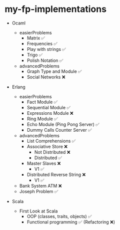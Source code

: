 # my-fp-implementations
- Ocaml
  - easierProblems
    - Matrix ✅
    - Frequencies ✅
    - Play with strings ✅
    - Trigo ✅
    - Polish Notation ✅
  - advancedProblems 
    - Graph Type and Module ✅
    - Social Networks ❌

- Erlang
   - easierProblems 
      - Fact Module ✅
      - Sequential Module ✅
      - Expressions Module ❌
      - Ring Module ✅
      - Echo Module (Ping Pong Server) ✅
      - Dummy Calls Counter Server ✅
  - advancedProblems
      - List Comprehensions ✅
      - Associative Store ❌
        - Not Distributed ❌
        - Distributed ✅
      - Master Slaves ❌
        - V1 ✅
      - Distributed Reverse String ❌
        - V1 ✅
  - Bank System ATM ❌
  - Joseph Problem ✅
  
- Scala
  - First Look at Scala
    - OOP (classes, traits, objects) ✅
    - Functional programming ✅ (Refactoring ❌)
